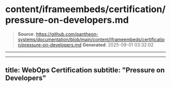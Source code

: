 # content/iframeembeds/certification/pressure-on-developers.md

> **Source**: https://github.com/pantheon-systems/documentation/blob/main/content/iframeembeds/certification/pressure-on-developers.md
> **Generated**: 2025-09-01 03:32:02

---

---
title: WebOps Certification
subtitle: "Pressure on Developers"
---

<Partial file="certification-guide/pressure-on-developers.md" />
